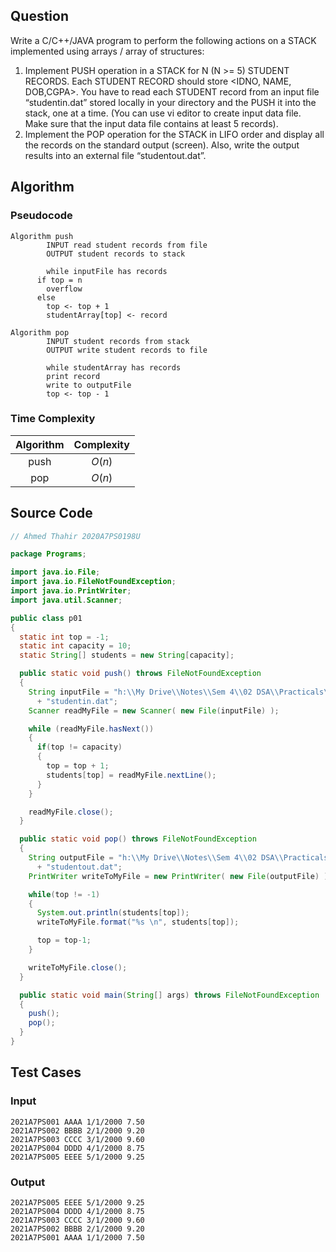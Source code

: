 ## Question

Write a C/C++/JAVA program to perform the following actions on a STACK implemented using arrays / array of structures:

1. Implement PUSH operation in a STACK for N (N >= 5) STUDENT RECORDS. Each STUDENT RECORD should store <IDNO, NAME, DOB,CGPA&gt;. You have to read each STUDENT record from an input file “studentin.dat” stored locally in your directory and the PUSH it into the stack, one at a time. (You can use vi editor to create input data file. Make sure that the input data file contains at least 5 records).
2. Implement the POP operation for the STACK in LIFO order and display all the records on the standard output (screen). Also, write the output results into an external file “studentout.dat”.

## Algorithm

### Pseudocode

```pseudocode
Algorithm push
		INPUT read student records from file
		OUTPUT student records to stack
		
		while inputFile has records
      if top = n
        overflow
      else
        top <- top + 1
        studentArray[top] <- record

Algorithm pop
		INPUT student records from stack
		OUTPUT write student records to file
		
		while studentArray has records
        print record
        write to outputFile
        top <- top - 1
```

### Time Complexity

| Algorithm | Complexity |
| :-------: | :--------: |
|   push    |   $O(n)$   |
|    pop    |   $O(n)$   |

## Source Code

```java
// Ahmed Thahir 2020A7PS0198U

package Programs;

import java.io.File;
import java.io.FileNotFoundException;
import java.io.PrintWriter;
import java.util.Scanner;

public class p01 
{
  static int top = -1;
  static int capacity = 10;
  static String[] students = new String[capacity];

  public static void push() throws FileNotFoundException
  {
    String inputFile = "h:\\My Drive\\Notes\\Sem 4\\02 DSA\\Practicals\\Programs\\"
      + "studentin.dat";
    Scanner readMyFile = new Scanner( new File(inputFile) );

    while (readMyFile.hasNext()) 
    {
      if(top != capacity)
      {
        top = top + 1;
        students[top] = readMyFile.nextLine();
      }
    }

    readMyFile.close();
  }

  public static void pop() throws FileNotFoundException
  {
    String outputFile = "h:\\My Drive\\Notes\\Sem 4\\02 DSA\\Practicals\\Programs\\"
      + "studentout.dat";
    PrintWriter writeToMyFile = new PrintWriter( new File(outputFile) );

    while(top != -1)
    {
      System.out.println(students[top]);
      writeToMyFile.format("%s \n", students[top]);

      top = top-1;
    }

    writeToMyFile.close();
  }

  public static void main(String[] args) throws FileNotFoundException
  {
    push();
    pop();
  }
}
```

## Test Cases

### Input

```
2021A7PS001 AAAA 1/1/2000 7.50
2021A7PS002 BBBB 2/1/2000 9.20
2021A7PS003 CCCC 3/1/2000 9.60
2021A7PS004 DDDD 4/1/2000 8.75
2021A7PS005 EEEE 5/1/2000 9.25
```

### Output

```
2021A7PS005 EEEE 5/1/2000 9.25
2021A7PS004 DDDD 4/1/2000 8.75
2021A7PS003 CCCC 3/1/2000 9.60
2021A7PS002 BBBB 2/1/2000 9.20
2021A7PS001 AAAA 1/1/2000 7.50
```

